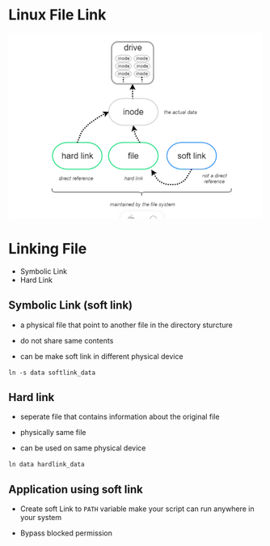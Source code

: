 
# Linux File Link

![Linux_Linx](../photo/link.png)



# Linking File

- Symbolic Link
- Hard Link


## Symbolic Link (soft link)

- a physical file that point to another file in the directory sturcture

- do not share same contents
- can be make soft link in different physical device

`ln -s data softlink_data`


## Hard link 

- seperate file that contains information about the original file 

- physically same file

- can be used on same physical device

`ln data hardlink_data`


## Application using soft link 

- Create soft Link to `PATH` variable make your script can run anywhere in your system


- Bypass blocked permission